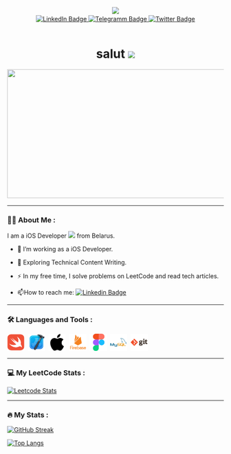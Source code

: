 <div id="header" align="center">
  <img src="https://media.giphy.com/media/1HZ1wggAdwVIA/giphy.gif" width="100"/>
</div>

<div id="badges" align="center">
  <a href="https://www.linkedin.com/in/kirill-kubarskiy-0b420619a/">
    <img src="https://img.shields.io/badge/LinkedIn-blue?style=for-the-badge&logo=linkedin&logoColor=white" alt="LinkedIn Badge"/>
  </a>
  <a href="https://t.me/kubarlk">
    <img src="https://img.shields.io/badge/Telegram-blue?style=for-the-badge&logo=youtube&logoColor=white" alt="Telegramm Badge"/>
  </a>
  <a href="https://twitter.com/kir937862067">
    <img src="https://img.shields.io/badge/Twitter-blue?style=for-the-badge&logo=twitter&logoColor=white" alt="Twitter Badge"/>
  </a>
</div>

<div align="center">
  <img src="https://komarev.com/ghpvc/?username=your-github-kubarlk&style=flat-square&color=blue" alt=""/>
  <h1>
    salut
    <img src="https://media.giphy.com/media/hvRJCLFzcasrR4ia7z/giphy.gif" width="30px"/>
  </h1>
</div>

<div align="center">
  <img src="https://media.giphy.com/media/3GYmecuz4ncOc/giphy.gif" width="600" height="300"/>
</div>

---

### :woman_technologist: About Me :
I am a iOS Developer <img src="https://media.giphy.com/media/WUlplcMpOCEmTGBtBW/giphy.gif" width="30"> from Belarus.
- :telescope: I’m working as a iOS Developer.

- :seedling: Exploring Technical Content Writing.

- :zap: In my free time, I solve problems on LeetCode and read tech articles.

- :mailbox:How to reach me: [![Linkedin Badge](https://img.shields.io/badge/-kubarlk-blue?style=flat&logo=Linkedin&logoColor=white)](https://www.linkedin.com/in/kirill-kubarskiy-0b420619a/)

---

### :hammer_and_wrench: Languages and Tools :
<div>
  <img src="https://github.com/devicons/devicon/blob/master/icons/swift/swift-original.svg" title="Swift" alt="Swift" width="40" height="40"/>&nbsp;
  <img src="https://github.com/devicons/devicon/blob/master/icons/xcode/xcode-original.svg" title="Xcode" alt="Xcode" width="40" height="40"/>&nbsp;
  <img src="https://github.com/devicons/devicon/blob/master/icons/apple/apple-original.svg" title="UIKit" alt="UIKit" width="40" height="40"/>&nbsp;
  <img src="https://github.com/devicons/devicon/blob/master/icons/firebase/firebase-plain-wordmark.svg" title="Firebase" alt="Firebase" width="40" height="40"/>&nbsp;
  <img src="https://github.com/devicons/devicon/blob/master/icons/figma/figma-original.svg" title="Figma"  alt="Figma" width="40" height="40"/>&nbsp;
  <img src="https://github.com/devicons/devicon/blob/master/icons/mysql/mysql-original-wordmark.svg" title="MySQL"  alt="MySQL" width="40" height="40"/>&nbsp;
  <img src="https://github.com/devicons/devicon/blob/master/icons/git/git-original-wordmark.svg" title="Git" **alt="Git" width="40" height="40"/>
</div>

---
### 💻 My LeetCode Stats : 
[![Leetcode Stats](https://leetcard.jacoblin.cool/kkubarskiy)](https://leetcode.com/kkubarskiy)

---
### :fire: My Stats :
[![GitHub Streak](http://github-readme-streak-stats.herokuapp.com?user=kubarlk&theme=dark&background=000000)](https://git.io/streak-stats)

[![Top Langs](https://github-readme-stats.vercel.app/api/top-langs/?username=kubarlk&layout=compact&theme=vision-friendly-dark)](https://github.com/anuraghazra/github-readme-stats)

